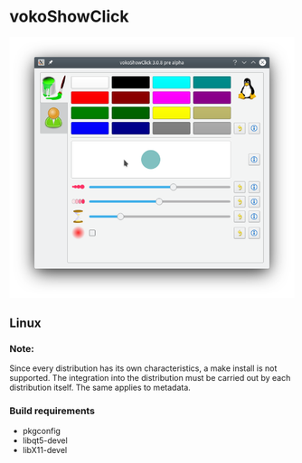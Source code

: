 # vokoShowClick
![Picture](https://github.com/vkohaupt/vokoShowClick/blob/main/vokoShowClick.png)

## Linux

### Note:
Since every distribution has its own characteristics, a make install is not supported. The integration into the distribution must be carried out by each distribution itself. The same applies to metadata.


### Build requirements
* pkgconfig
* libqt5-devel
* libX11-devel
